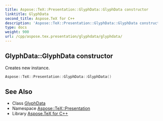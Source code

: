 ```yaml
---
title: Aspose::TeX::Presentation::GlyphData::GlyphData constructor
linktitle: GlyphData
second_title: Aspose.TeX for C++
description: 'Aspose::TeX::Presentation::GlyphData::GlyphData constructor. Creates new instance in C++.'
type: docs
weight: 900
url: /cpp/aspose.tex.presentation/glyphdata/glyphdata/
---
```

## GlyphData::GlyphData constructor


Creates new instance.

```cpp
Aspose::TeX::Presentation::GlyphData::GlyphData()
```

## See Also

* Class [GlyphData](../)
* Namespace [Aspose::TeX::Presentation](../../)
* Library [Aspose.TeX for C++](../../../)
